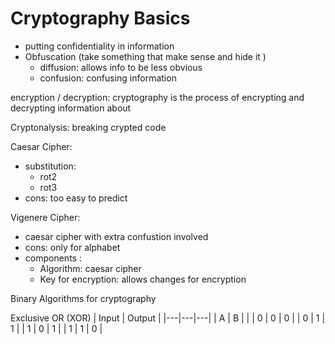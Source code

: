 # Cryptography Basics

- putting confidentiality in information
- Obfuscation (take something that make sense and hide it )
  - diffusion: allows info to be less obvious
  - confusion: confusing information

encryption / decryption: cryptography is the process of encrypting and decrypting information about

Cryptonalysis: breaking crypted code

Caesar Cipher:

- substitution:
  - rot2
  - rot3
- cons: too easy to predict

Vigenere Cipher:

- caesar cipher with extra confustion involved
- cons: only for alphabet
- components :
  - Algorithm: caesar cipher
  - Key for encryption: allows changes for encryption

Binary Algorithms for cryptography

Exclusive OR (XOR)
| Input | Output |
|---|---|---|
| A | B | |
| 0 | 0 | 0 |
| 0 | 1 | 1 |
| 1 | 0 | 1 |
| 1 | 1 | 0 |
